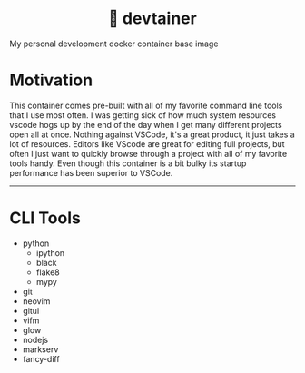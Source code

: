 <h1 align='center'><span aria-role='img' aria-label='whale'>🐳</span> devtainer</h1>
My personal development docker container base image

# Motivation


This container comes pre-built with all of my favorite command line tools that I use most often.  I was getting sick of how much system resources vscode hogs up by the end of the day when I get many different projects open all at once.  Nothing against VSCode, it's a great product, it just takes a lot of resources.  Editors like VScode are great for editing full projects, but often I just want to quickly browse through a project with all of my favorite tools handy.  Even though this container is a bit bulky its startup performance has been superior to VSCode.

---

# CLI Tools


* python
  * ipython
  * black
  * flake8
  * mypy
* git
* neovim
* gitui
* vifm
* glow
* nodejs
* markserv
* fancy-diff
